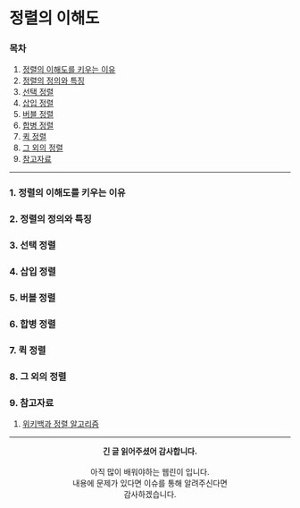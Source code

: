 # 정렬의 이해도
### 목차
1. [정렬의 이해도를 키우는 이유]()
2. [정렬의 정의와 특징]()
3. [선택 정렬]()
4. [삽입 정렬]()
5. [버블 정렬]()
6. [합병 정렬]()
7. [퀵 정렬]()
8. [그 외의 정렬]()
9. [참고자료]() 
  
---

### 1. 정렬의 이해도를 키우는 이유

### 2. 정렬의 정의와 특징

### 3. 선택 정렬

### 4. 삽입 정렬

### 5. 버블 정렬

### 6. 합병 정렬

### 7. 퀵 정렬

### 8. 그 외의 정렬

### 9. 참고자료
1. [위키백과 정렬 알고리즘](https://namu.wiki/w/%EC%A0%95%EB%A0%AC%20%EC%95%8C%EA%B3%A0%EB%A6%AC%EC%A6%98)

---
<div align="center">
  <b>긴 글 읽어주셨어 감사합니다.</b><br/><br/>
  아직 많이 배워야하는 웹린이 입니다.<br/>
  내용에 문제가 있다면 이슈를 통해 알려주신다면 <br>
  감사하겠습니다.
</div>
